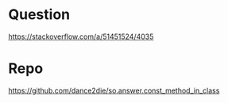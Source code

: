 # Question

https://stackoverflow.com/a/51451524/4035

# Repo

https://github.com/dance2die/so.answer.const_method_in_class